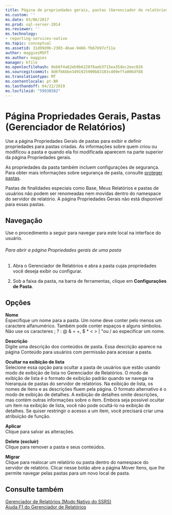 ```yaml
---
title: Página de propriedades gerais, pastas (Gerenciador de relatórios) | Microsoft Docs
ms.custom: ''
ms.date: 03/06/2017
ms.prod: sql-server-2014
ms.reviewer: ''
ms.technology:
- reporting-services-native
ms.topic: conceptual
ms.assetid: 31d99d9b-2303-4bae-9466-fb67b97cf11a
author: maggiesMSFT
ms.author: maggies
manager: kfile
ms.openlocfilehash: 0eb6f4a62eb9b6228f8aeb3715ea35dec2eec026
ms.sourcegitcommit: 8d6fb6bbe3491925909b83103c409effa006df88
ms.translationtype: MT
ms.contentlocale: pt-BR
ms.lasthandoff: 04/22/2019
ms.locfileid: "59938582"
---
```

# <a name="general-properties-page-folders-report-manager"></a>Página Propriedades Gerais, Pastas (Gerenciador de Relatórios)
  Use a página Propriedades Gerais de pastas para exibir e definir propriedades para pastas criadas. As informações sobre quem criou ou modificou a pasta e quando ela foi modificada aparecem na parte superior da página Propriedades gerais.  
  
 As propriedades da pasta também incluem configurações de segurança. Para obter mais informações sobre segurança de pasta, consulte [proteger pastas](security/secure-folders.md).  
  
 Pastas de finalidades especiais como Base, Meus Relatórios e pastas de usuários não podem ser renomeadas nem movidas dentro do namespace do servidor de relatório. A página Propriedades Gerais não está disponível para essas pastas.  
  
## <a name="navigation"></a>Navegação  
 Use o procedimento a seguir para navegar para este local na interface do usuário.  
  
###### <a name="to-open-the-general-properties-page-for-a-folder"></a>Para abrir a página Propriedades gerais de uma pasta  
  
1.  Abra o Gerenciador de Relatórios e abra a pasta cujas propriedades você deseja exibir ou configurar.  
  
2.  Sob a faixa da pasta, na barra de ferramentas, clique em **Configurações de Pasta**.  
  
## <a name="options"></a>Opções  
 **Nome**  
 Especifique um nome para a pasta. Um nome deve conter pelo menos um caractere alfanumérico. Também pode conter espaços e alguns símbolos. Não use os caracteres ; ? : \@ & = +, $ * \< > | "ou / ao especificar um nome.  
  
 **Descrição**  
 Digite uma descrição dos conteúdos de pasta. Essa descrição aparece na página Conteúdo para usuários com permissão para acessar a pasta.  
  
 **Ocultar na exibição de lista**  
 Selecione essa opção para ocultar a pasta de usuários que estão usando modo de exibição de lista no Gerenciador de Relatórios. O modo de exibição de lista é o formato de exibição padrão quando se navega na hierarquia de pastas do servidor de relatórios. Na exibição de lista, os nomes de itens e as descrições fluem pela página. O formato alternativo é o modo de exibição de detalhes. A exibição de detalhes omite descrições, mas contém outras informações sobre o item. Embora seja possível ocultar um item na exibição de lista, você não pode ocultá-lo na exibição de detalhes. Se quiser restringir o acesso a um item, você precisará criar uma atribuição de função.  
  
 **Aplicar**  
 Clique para salvar as alterações.  
  
 **Delete (excluir)**  
 Clique para remover a pasta e seus conteúdos.  
  
 **Migrar**  
 Clique para realocar um relatório ou pasta dentro do namespace do servidor de relatório. Clicar nesse botão abre a página Mover Itens, que lhe permite navegar pelas pastas para um novo local de pasta.  
  
## <a name="see-also"></a>Consulte também  
 [Gerenciador de Relatórios &#40;Modo Nativo do SSRS&#41;](../../2014/reporting-services/report-manager-ssrs-native-mode.md)   
 [Ajuda F1 do Gerenciador de Relatórios](../../2014/reporting-services/report-manager-f1-help.md)  
  
  
